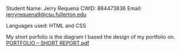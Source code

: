 Student Name: Jerry Requena
CWID: 884473836
Email: jerryrequena9@csu.fullerton.edu

Languages used: HTML and CSS



My short porfolio is the diagram I based the design of my portfolio on.
[PORTFOLIO – SHORT REPORT.pdf](https://github.com/jerryrequena9/Portfolio.github.io/files/14324852/PORTFOLIO.SHORT.REPORT.pdf)
